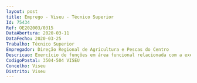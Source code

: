 ```yaml
--- 
layout: post
title: Emprego - Viseu - Técnico Superior
Id: 75434
Ref: OE202003/0315
DataAbertura: 2020-03-11
DataFecho: 2020-03-25
Trabalho: Técnico Superior
Empregador: Direção Regional de Agricultura e Pescas do Centro
Descricao: Exercício de funções em área funcional relacionada com a execução de ações de controlo no âmbito do SIGC (Ajudas Diretas e Desenvolvimento Rural), das medidas florestais e medidas de apoio ao setor vitivinícola  execução de controlos oficiais que assegurem a verificação do cumprimento da legislação relativa à segurança alimentar de géneros alimentícios de origem não animal.
CodigoPostal: 3504-504 VISEU
Concelho: Viseu
Distrito: Viseu
--- 
```

